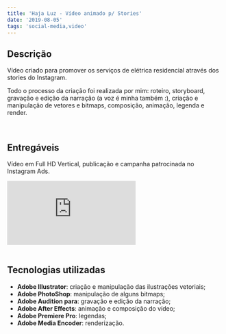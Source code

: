 ```yaml
---
title: 'Haja Luz - Vídeo animado p/ Stories'
date: '2019-08-05'
tags: 'social-media,video'
---
```

## Descrição

Vídeo criado para promover os serviços de elétrica residencial através dos stories do Instagram.

Todo o processo da criação foi realizada por mim: roteiro, storyboard, gravação e edição da narração (a voz é minha também :), criação e manipulação de vetores e bitmaps, composição, animação, legenda e render.

<br/>

## Entregáveis
Vídeo em Full HD Vertical, publicação e campanha patrocinada no Instagram Ads.
<div class="embed-responsive embed-responsive-16by9">
    <iframe class="embed-responsive-item"src="https://www.youtube.com/embed/cEPhuQ96SH8" frameborder="0" allow="accelerometer; autoplay; encrypted-media; gyroscope; picture-in-picture" allowfullscreen></iframe>
</div>

<br/>

## Tecnologias utilizadas
- <strong>Adobe Illustrator</strong>: criação e manipulação das ilustrações vetoriais;
- __Adobe PhotoShop__: manipulação de alguns bitmaps;
- **Adobe Audition para**: gravação e edição da narração;
- **Adobe After Effects**: animação e composição do vídeo;
- **Adobe Premiere Pro**: legendas;
- **Adobe Media Encoder**: renderização.